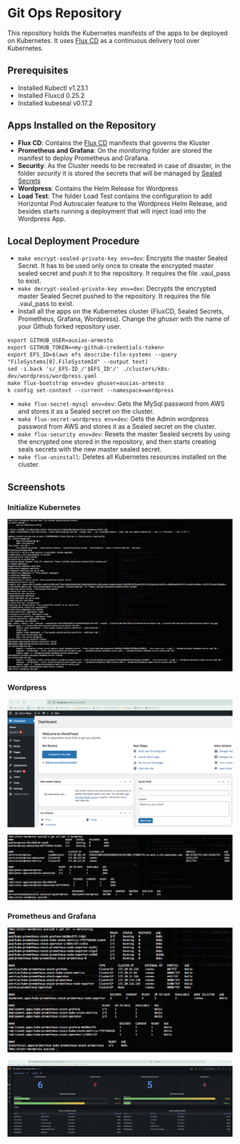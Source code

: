 # Git Ops Repository

This repository holds the Kubernetes manifests of the apps to be deployed on Kubernetes. It uses [Flux CD](https://fluxcd.io/) as a continuous delivery tool over Kubernetes.

## Prerequisites

- Installed Kubectl v1.23.1
- Installed Fluxcd 0.25.2
- Installed kubeseal v0.17.2

## Apps Installed on the Repository

- **Flux CD**: Contains the [Flux CD](https://fluxcd.io/) manifests that governs the Kluster
- **Prometheus and Grafana**: On the _monitoring_ folder are stored the manifest to deploy Prometheus and Grafana.
- **Security**: As the Cluster needs to be recreated in case of disaster, in the folder _security_ it is stored the secrets that will be managed by [Sealed Secrets](https://github.com/bitnami-labs/sealed-secrets)
- **Wordpress**: Contains the Helm Release for Wordpress
- **Load Test**: The folder Load Test contains the configuration to add Horizontal Pod Autoscaler feature to the Wordpress Helm Release, and besides starts running a deployment that will inject load into the Wordpress App.



## Local Deployment Procedure

* `make encrypt-sealed-private-key env=dev`: Encrypts the master Sealed Secret. It has to be used only once to create the encrypted master sealed secret and push it to the repository. It requires the file .vaul_pass to exist.
* `make decrypt-sealed-private-key env=dev`: Decrypts the encrypted master Sealed Secret pushed to the repository. It requires the file .vaul_pass to exist.
* Install all the apps on the Kubernetes cluster (FluxCD, Sealed Secrets, Prometheus, Grafana, Wordpress). Change the _ghuser_ with the name of your Github forked repository user.
```
export GITHUB_USER=ausias-armesto
export GITHUB_TOKEN=<my-github-credentials-token>
export EFS_ID=$(aws efs describe-file-systems --query "FileSystems[0].FileSystemId" --output text)
sed -i.back 's/_EFS-ID_/'$EFS_ID'/' ./clusters/k8s-dev/wordpress/wordpress.yaml
make flux-bootstrap env=dev ghuser=ausias-armesto
k config set-context --current --namespace=wordpress
```
* `make flux-secret-mysql env=dev`: Gets the MySql password from AWS and stores it as a Sealed secret on the cluster.
* `make flux-secret-wordpress env=dev`: Gets the Admin wordpress password from AWS and stores it as a Sealed secret on the cluster.
* `make flux-security env=dev`: Resets the master Sealed secrets by using the encrypted one stored in the repository, and then starts creating seals secrets with the new master sealed secret. 
* `make flux-uninstall`: Deletes all Kubernetes resources installed on the cluster.



## Screenshots

### Initialize Kubernetes

![Flux](./images/k8s_flux.png)


### Wordpress

![Wordpress App](./images/app_wordpress.png)

![Wordpress K8s resources](./images/k8s_wordpress.png)

### Prometheus and Grafana

![Prometheus K8s resources](./images/k8s_prometheus.png)

![Grafana App](./images/app_grafana.png)
